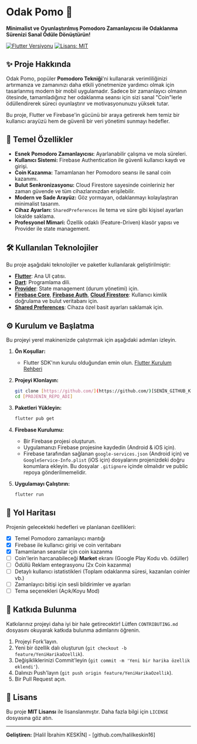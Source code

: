 # Odak Pomo 🍅

**Minimalist ve Oyunlaştırılmış Pomodoro Zamanlayıcısı ile Odaklanma Sürenizi Sanal Ödüle Dönüştürün!**

[![Flutter Versiyonu](https://img.shields.io/badge/Flutter-3.x-blue.svg)](https://flutter.dev)
[![Lisans: MIT](https://img.shields.io/badge/Lisans-MIT-yellow.svg)](https://opensource.org/licenses/MIT)

## ✨ Proje Hakkında

Odak Pomo, popüler **Pomodoro Tekniği**'ni kullanarak verimliliğinizi artırmanıza ve zamanınızı daha etkili yönetmenize yardımcı olmak için tasarlanmış modern bir mobil uygulamadır. Sadece bir zamanlayıcı olmanın ötesinde, tamamladığınız her odaklanma seansı için sizi sanal "Coin"lerle ödüllendirerek süreci oyunlaştırır ve motivasyonunuzu yüksek tutar.

Bu proje, Flutter ve Firebase'in gücünü bir araya getirerek hem temiz bir kullanıcı arayüzü hem de güvenli bir veri yönetimi sunmayı hedefler.

## 🚀 Temel Özellikler

* **Esnek Pomodoro Zamanlayıcısı:** Ayarlanabilir çalışma ve mola süreleri.
* **Kullanıcı Sistemi:** Firebase Authentication ile güvenli kullanıcı kaydı ve girişi.
* **Coin Kazanma:** Tamamlanan her Pomodoro seansı ile sanal coin kazanımı.
* **Bulut Senkronizasyonu:** Cloud Firestore sayesinde coinleriniz her zaman güvende ve tüm cihazlarınızdan erişilebilir.
* **Modern ve Sade Arayüz:** Göz yormayan, odaklanmayı kolaylaştıran minimalist tasarım.
* **Cihaz Ayarları:** `SharedPreferences` ile tema ve süre gibi kişisel ayarları lokalde saklama.
* **Profesyonel Mimari:** Özellik odaklı (Feature-Driven) klasör yapısı ve Provider ile state management.

## 🛠️ Kullanılan Teknolojiler

Bu proje aşağıdaki teknolojiler ve paketler kullanılarak geliştirilmiştir:

* **[Flutter](https://flutter.dev/)**: Ana UI çatısı.
* **[Dart](https://dart.dev/)**: Programlama dili.
* **[Provider](https://pub.dev/packages/provider)**: State management (durum yönetimi) için.
* **[Firebase Core](https://pub.dev/packages/firebase_core)**, **[Firebase Auth](https://pub.dev/packages/firebase_auth)**, **[Cloud Firestore](https://pub.dev/packages/cloud_firestore)**: Kullanıcı kimlik doğrulama ve bulut veritabanı için.
* **[Shared Preferences](https://pub.dev/packages/shared_preferences)**: Cihaza özel basit ayarları saklamak için.

## ⚙️ Kurulum ve Başlatma

Bu projeyi yerel makinenizde çalıştırmak için aşağıdaki adımları izleyin.

1.  **Ön Koşullar:**
    * Flutter SDK'nın kurulu olduğundan emin olun. [Flutter Kurulum Rehberi](https://flutter.dev/docs/get-started/install)

2.  **Projeyi Klonlayın:**
    ```sh
    git clone [https://github.com/](https://github.com/)[SENİN_GITHUB_KULLANICI_ADIN]/[PROJENİN_REPO_ADI].git
    cd [PROJENİN_REPO_ADI]
    ```

3.  **Paketleri Yükleyin:**
    ```sh
    flutter pub get
    ```

4.  **Firebase Kurulumu:**
    * Bir Firebase projesi oluşturun.
    * Uygulamanızı Firebase projesine kaydedin (Android & iOS için).
    * Firebase tarafından sağlanan `google-services.json` (Android için) ve `GoogleService-Info.plist` (iOS için) dosyalarını projenizdeki doğru konumlara ekleyin. Bu dosyalar `.gitignore` içinde olmalıdır ve public repoya gönderilmemelidir.

5.  **Uygulamayı Çalıştırın:**
    ```sh
    flutter run
    ```

## 🧭 Yol Haritası

Projenin gelecekteki hedefleri ve planlanan özellikleri:

* [x] Temel Pomodoro zamanlayıcı mantığı
* [x] Firebase ile kullanıcı girişi ve coin veritabanı
* [x] Tamamlanan seanslar için coin kazanma
* [ ] Coin'lerin harcanabileceği **Market** ekranı (Google Play Kodu vb. ödüller)
* [ ] Ödüllü Reklam entegrasyonu (2x Coin kazanma)
* [ ] Detaylı kullanıcı istatistikleri (Toplam odaklanma süresi, kazanılan coinler vb.)
* [ ] Zamanlayıcı bitişi için sesli bildirimler ve ayarları
* [ ] Tema seçenekleri (Açık/Koyu Mod)

## 🤝 Katkıda Bulunma

Katkılarınız projeyi daha iyi bir hale getirecektir! Lütfen `CONTRIBUTING.md` dosyasını okuyarak katkıda bulunma adımlarını öğrenin.

1.  Projeyi Fork'layın.
2.  Yeni bir özellik dalı oluşturun (`git checkout -b feature/YeniHarikaOzellik`).
3.  Değişikliklerinizi Commit'leyin (`git commit -m 'Yeni bir harika özellik eklendi'`).
4.  Dalınızı Push'layın (`git push origin feature/YeniHarikaOzellik`).
5.  Bir Pull Request açın.

## 📄 Lisans

Bu proje **MIT Lisansı** ile lisanslanmıştır. Daha fazla bilgi için `LICENSE` dosyasına göz atın.

---

**Geliştiren:** [Halil İbrahim KESKİN] - [github.com/halilkeskin16]
